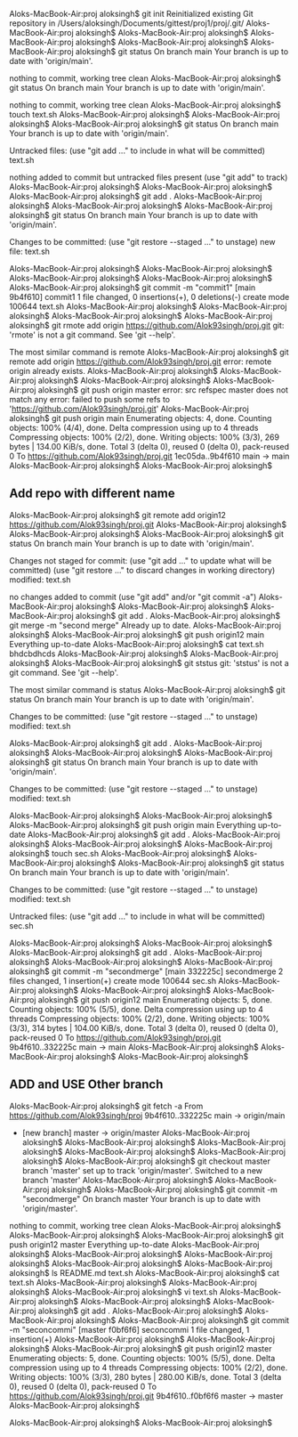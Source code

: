 
Aloks-MacBook-Air:proj aloksingh$ git init
Reinitialized existing Git repository in /Users/aloksingh/Documents/gittest/proj1/proj/.git/
Aloks-MacBook-Air:proj aloksingh$ 
Aloks-MacBook-Air:proj aloksingh$ 
Aloks-MacBook-Air:proj aloksingh$ 
Aloks-MacBook-Air:proj aloksingh$ 
Aloks-MacBook-Air:proj aloksingh$ git status
On branch main
Your branch is up to date with 'origin/main'.

nothing to commit, working tree clean
Aloks-MacBook-Air:proj aloksingh$ git status
On branch main
Your branch is up to date with 'origin/main'.

nothing to commit, working tree clean
Aloks-MacBook-Air:proj aloksingh$ touch text.sh
Aloks-MacBook-Air:proj aloksingh$ 
Aloks-MacBook-Air:proj aloksingh$ 
Aloks-MacBook-Air:proj aloksingh$ git status
On branch main
Your branch is up to date with 'origin/main'.

Untracked files:
  (use "git add <file>..." to include in what will be committed)
	text.sh

nothing added to commit but untracked files present (use "git add" to track)
Aloks-MacBook-Air:proj aloksingh$ 
Aloks-MacBook-Air:proj aloksingh$ 
Aloks-MacBook-Air:proj aloksingh$ git add .
Aloks-MacBook-Air:proj aloksingh$ 
Aloks-MacBook-Air:proj aloksingh$ 
Aloks-MacBook-Air:proj aloksingh$ git status
On branch main
Your branch is up to date with 'origin/main'.

Changes to be committed:
  (use "git restore --staged <file>..." to unstage)
	new file:   text.sh

Aloks-MacBook-Air:proj aloksingh$ 
Aloks-MacBook-Air:proj aloksingh$ 
Aloks-MacBook-Air:proj aloksingh$ 
Aloks-MacBook-Air:proj aloksingh$ 
Aloks-MacBook-Air:proj aloksingh$ git commit -m "commit1" 
[main 9b4f610] commit1
 1 file changed, 0 insertions(+), 0 deletions(-)
 create mode 100644 text.sh
Aloks-MacBook-Air:proj aloksingh$ 
Aloks-MacBook-Air:proj aloksingh$ 
Aloks-MacBook-Air:proj aloksingh$ 
Aloks-MacBook-Air:proj aloksingh$ git rmote add origin https://github.com/Alok93singh/proj.git
git: 'rmote' is not a git command. See 'git --help'.

The most similar command is
	remote
Aloks-MacBook-Air:proj aloksingh$ git remote add origin https://github.com/Alok93singh/proj.git
error: remote origin already exists.
Aloks-MacBook-Air:proj aloksingh$ 
Aloks-MacBook-Air:proj aloksingh$ 
Aloks-MacBook-Air:proj aloksingh$ 
Aloks-MacBook-Air:proj aloksingh$ git push origin master
error: src refspec master does not match any
error: failed to push some refs to 'https://github.com/Alok93singh/proj.git'
Aloks-MacBook-Air:proj aloksingh$ git push origin main
Enumerating objects: 4, done.
Counting objects: 100% (4/4), done.
Delta compression using up to 4 threads
Compressing objects: 100% (2/2), done.
Writing objects: 100% (3/3), 269 bytes | 134.00 KiB/s, done.
Total 3 (delta 0), reused 0 (delta 0), pack-reused 0
To https://github.com/Alok93singh/proj.git
   1ec05da..9b4f610  main -> main
Aloks-MacBook-Air:proj aloksingh$ 
Aloks-MacBook-Air:proj aloksingh$ 

## Add repo with different name

Aloks-MacBook-Air:proj aloksingh$ git remote add origin12 https://github.com/Alok93singh/proj.git
Aloks-MacBook-Air:proj aloksingh$ 
Aloks-MacBook-Air:proj aloksingh$ 
Aloks-MacBook-Air:proj aloksingh$ git status
On branch main
Your branch is up to date with 'origin/main'.

Changes not staged for commit:
  (use "git add <file>..." to update what will be committed)
  (use "git restore <file>..." to discard changes in working directory)
	modified:   text.sh

no changes added to commit (use "git add" and/or "git commit -a")
Aloks-MacBook-Air:proj aloksingh$ 
Aloks-MacBook-Air:proj aloksingh$ 
Aloks-MacBook-Air:proj aloksingh$ git add .
Aloks-MacBook-Air:proj aloksingh$   git merge -m "second merge"
Already up to date.
Aloks-MacBook-Air:proj aloksingh$ 
Aloks-MacBook-Air:proj aloksingh$ git push origin12 main
Everything up-to-date
Aloks-MacBook-Air:proj aloksingh$ cat text.sh 
bhdcbdhcds
Aloks-MacBook-Air:proj aloksingh$ 
Aloks-MacBook-Air:proj aloksingh$ 
Aloks-MacBook-Air:proj aloksingh$ git ststus
git: 'ststus' is not a git command. See 'git --help'.

The most similar command is
	status
Aloks-MacBook-Air:proj aloksingh$ git status
On branch main
Your branch is up to date with 'origin/main'.

Changes to be committed:
  (use "git restore --staged <file>..." to unstage)
	modified:   text.sh

Aloks-MacBook-Air:proj aloksingh$ git add .
Aloks-MacBook-Air:proj aloksingh$ 
Aloks-MacBook-Air:proj aloksingh$ 
Aloks-MacBook-Air:proj aloksingh$ git status
On branch main
Your branch is up to date with 'origin/main'.

Changes to be committed:
  (use "git restore --staged <file>..." to unstage)
	modified:   text.sh

Aloks-MacBook-Air:proj aloksingh$ 
Aloks-MacBook-Air:proj aloksingh$ 
Aloks-MacBook-Air:proj aloksingh$ git push origin main
Everything up-to-date
Aloks-MacBook-Air:proj aloksingh$ git add .
Aloks-MacBook-Air:proj aloksingh$ 
Aloks-MacBook-Air:proj aloksingh$ 
Aloks-MacBook-Air:proj aloksingh$ touch sec.sh
Aloks-MacBook-Air:proj aloksingh$ 
Aloks-MacBook-Air:proj aloksingh$ 
Aloks-MacBook-Air:proj aloksingh$ git status
On branch main
Your branch is up to date with 'origin/main'.

Changes to be committed:
  (use "git restore --staged <file>..." to unstage)
	modified:   text.sh

Untracked files:
  (use "git add <file>..." to include in what will be committed)
	sec.sh

Aloks-MacBook-Air:proj aloksingh$ 
Aloks-MacBook-Air:proj aloksingh$ 
Aloks-MacBook-Air:proj aloksingh$ git add .
Aloks-MacBook-Air:proj aloksingh$ 
Aloks-MacBook-Air:proj aloksingh$ 
Aloks-MacBook-Air:proj aloksingh$ git commit -m "secondmerge"
[main 332225c] secondmerge
 2 files changed, 1 insertion(+)
 create mode 100644 sec.sh
Aloks-MacBook-Air:proj aloksingh$ 
Aloks-MacBook-Air:proj aloksingh$ 
Aloks-MacBook-Air:proj aloksingh$ git push origin12 main
Enumerating objects: 5, done.
Counting objects: 100% (5/5), done.
Delta compression using up to 4 threads
Compressing objects: 100% (2/2), done.
Writing objects: 100% (3/3), 314 bytes | 104.00 KiB/s, done.
Total 3 (delta 0), reused 0 (delta 0), pack-reused 0
To https://github.com/Alok93singh/proj.git
   9b4f610..332225c  main -> main
Aloks-MacBook-Air:proj aloksingh$ 
Aloks-MacBook-Air:proj aloksingh$ 
Aloks-MacBook-Air:proj aloksingh$ 



## ADD and USE Other branch

Aloks-MacBook-Air:proj aloksingh$ git fetch -a
From https://github.com/Alok93singh/proj
   9b4f610..332225c  main       -> origin/main
 * [new branch]      master     -> origin/master
Aloks-MacBook-Air:proj aloksingh$ 
Aloks-MacBook-Air:proj aloksingh$ 
Aloks-MacBook-Air:proj aloksingh$ 
Aloks-MacBook-Air:proj aloksingh$ 
Aloks-MacBook-Air:proj aloksingh$ 
Aloks-MacBook-Air:proj aloksingh$ git checkout master
branch 'master' set up to track 'origin/master'.
Switched to a new branch 'master'
Aloks-MacBook-Air:proj aloksingh$ 
Aloks-MacBook-Air:proj aloksingh$ 
Aloks-MacBook-Air:proj aloksingh$ git commit -m "secondmerge"
On branch master
Your branch is up to date with 'origin/master'.

nothing to commit, working tree clean
Aloks-MacBook-Air:proj aloksingh$ 
Aloks-MacBook-Air:proj aloksingh$ 
Aloks-MacBook-Air:proj aloksingh$ git push origin12 master
Everything up-to-date
Aloks-MacBook-Air:proj aloksingh$ 
Aloks-MacBook-Air:proj aloksingh$ 
Aloks-MacBook-Air:proj aloksingh$ 
Aloks-MacBook-Air:proj aloksingh$ 
Aloks-MacBook-Air:proj aloksingh$ ls
README.md	text.sh
Aloks-MacBook-Air:proj aloksingh$ cat text.sh 
Aloks-MacBook-Air:proj aloksingh$ 
Aloks-MacBook-Air:proj aloksingh$ 
Aloks-MacBook-Air:proj aloksingh$ vi text.sh 
Aloks-MacBook-Air:proj aloksingh$ 
Aloks-MacBook-Air:proj aloksingh$ 
Aloks-MacBook-Air:proj aloksingh$ git add .
Aloks-MacBook-Air:proj aloksingh$ 
Aloks-MacBook-Air:proj aloksingh$ 
Aloks-MacBook-Air:proj aloksingh$ git commit -m "seconcommi"
[master f0bf6f6] seconcommi
 1 file changed, 1 insertion(+)
Aloks-MacBook-Air:proj aloksingh$ 
Aloks-MacBook-Air:proj aloksingh$ 
Aloks-MacBook-Air:proj aloksingh$ git push origin12 master
Enumerating objects: 5, done.
Counting objects: 100% (5/5), done.
Delta compression using up to 4 threads
Compressing objects: 100% (2/2), done.
Writing objects: 100% (3/3), 280 bytes | 280.00 KiB/s, done.
Total 3 (delta 0), reused 0 (delta 0), pack-reused 0
To https://github.com/Alok93singh/proj.git
   9b4f610..f0bf6f6  master -> master
Aloks-MacBook-Air:proj aloksingh$ 

Aloks-MacBook-Air:proj aloksingh$ 
Aloks-MacBook-Air:proj aloksingh$ 
